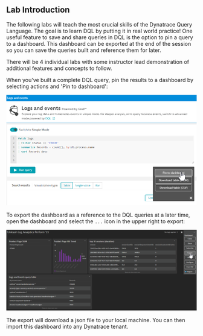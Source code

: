 ## Lab Introduction

The following labs will teach the most crucial skills of the Dynatrace Query Language. The goal is to learn DQL by putting it in real world practice! One useful feature to save and share queries in DQL is the option to pin a query to a dashboard. This dashboard can be exported at the end of the session so you can save the queries built and reference them for later.

There will be 4 individual labs with some instructor lead demonstration of additional features and concepts to follow.

When you've built a complete DQL query, pin the results to a dashboard by selecting actions and 'Pin to dashboard':

![Actions](../assets/images/pintodashboard.png)

To export the dashboard as a reference to the DQL queries at a later time, open the dashboard and select the `...` icon in the upper right to export:

![Export](../assets/images/exportdashboard.png)

The export will download a json file to your local machine. You can then import this dashboard into any Dynatrace tenant.
